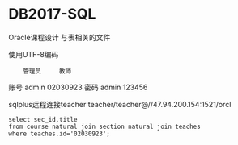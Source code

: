 # DB2017-SQL
Oracle课程设计 与表相关的文件

使用UTF-8编码

        管理员     教师
账号      admin   02030923
密码      admin   123456

sqlplus远程连接teacher 
    teacher/teacher@//47.94.200.154:1521/orcl

    select sec_id,title 
    from course natural join section natural join teaches 
    where teaches.id='02030923';

